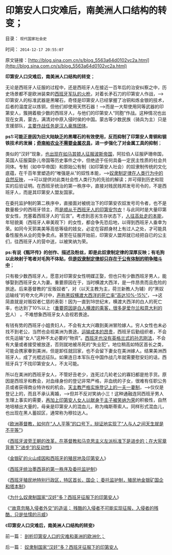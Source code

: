 # 印第安人口灾难后，南美洲人口结构的转变；

目录： `现代国家社会史` 

时间： `2014-12-17 20:55:07` 

原文链接：[http://blog.sina.com.cn/s/blog_5563a64d0102vc2a.html](http://blog.sina.com.cn/s/blog_5563a64d0102vc2a.html)

**印第安人口灾难后，南美洲人口结构的转变**；

无论是西班牙人征服的过程中，还是西班牙人在接近一百年后的治安纠察之中，历史场景都不是欧洲装束的[西班牙军队的火枪](../../../2014/11/21/墨西哥史序，征服墨西哥的西班牙帝国.md)，对着长矛石刀的印第安人作战，——>印第安人的标准武器是黑曜石，奇怪是印第安人已经掌握了冶铜和炼金银的技术，后者的温度足以炼铜，但他们却使用天然石器！——>而是一大帮使用同等武器的印第安人，簇拥着极少数的西班牙人，与他们的印第安人“同胞”作战。这种情况也出现在女真，蒙古，满清对中原入侵时侯的中国。蒙古等少数民族（骑兵为主）只是支援部队，[主要作战任务是汉人豪族团体](../../../2010/5/15/中央集权社会危机时成为一盘散沙.md)。

**ps1:可能正是因为旧大陆缺乏的黑曜石的有效使用，反而抑制了印第安人青铜和钢铁技术的发展；[奇南帕农业不需要金属农具](../../../2014/11/28/印第安人水獭形民族的奇南帕农业,山地水乡阿兹台克的国家形态.md)，进一步强化了对金属工具的抑制**；

类似的“汉奸”现象，[也出现在如马其顿人征服波斯帝国](../../../2010/5/26/东方大帝国为什么很容易被少数外族征服？.md)，阿拉伯人征服萨珊帝国，英国人征服莫卧儿帝国等历史事件之中，但绝迹于任何具备一定民主性质的社会共同体。专制（如中华帝国）和原始公有制（如印第安人社会）的奴隶制传统的文化底蕴，在千百年里塑造的“唯强是从”的奴性本能，——>[奴隶制定律在人类行为中的自然反映](../../../2014/9/13/奴隶制定律，永远是“先有甘愿做奴隶的贱人”才有奴隶制.md)，——>可以提供对此类社会性人类行为的先验的解读；并可得到历史和现实的后验证明。在西班牙统治的第一秩序中，直接对贱民贱邦发号司令的，不是西班牙人，而是其印第安人盟友国家。

在委托监护制的第二秩序中，直接面对被统治下的印第安农奴发号司令者，也不是数量极少的西班牙领主，而[是顺从于西班牙人的印第安包衣](../../../2011/11/2/不是信仰特权的，就是追求利益的.md)！与此同时是大量印第安女性，充塞着西班牙人的“后宫”。考虑到恶劣生存状态下，[人往高处走的本能](../../../2012/5/17/坍沉的泰坦尼克号；争夺逃生席位的殊死竞争.md)，年轻貌美（西班牙人审美观下）的女性，都会争先恐后地，以得到西班牙人垂幸为荣。如同今天郭美美等高低等级的妓女，必定在容颜身材上有过人之处，才可能具备性服务从业的竞争卖点。甚至在征服开始前，印第安人盟邦就已经把自已的公主们，往西班牙人的营中送，以被笑纳为荣。

**ps:有说《甄环传》的创作、描述及粉丝，即是此奴隶制定律的深厚反映；有毛狗以此映射于笔者对毛狗不体贴，但[是奴隶制定律却只存在于公有体制的明争暗斗中](../../../2014/9/12/奴隶体制的侵略偏好，“奴隶反抗，解放奴隶”的奴役本质.md)**；

只有极少数西班牙人，愿意对印第安女性明媒正娶，但也只有少数西班牙男人，能够娶到西班牙女人为妻。重要原因在于，当时横渡大西洋，是一件昂贵而且危险的旅途。后来基督教的“反贩奴者”，对（以天主教为主，荷兰新教人为辅）的“黑奴运输线”的夸大化声讨中，[声称黑奴横渡大西洋的死亡率“高达10%-15%”](../../../2011/5/6/黑奴贸易，美国不是主角.md)，——>这简直就是对贩奴者仁慈的表彰！因为一直到18世纪末，横渡大西洋的白人的死亡率，也达到了10%以上（[重要原因是白人横渡的乘客，很多是爱尔兰和意大利的穷](../../../2011/5/23/美国早期北方经济和欧洲农民工待遇.md)人）
。不难想象西班牙女人会视若畏途。

有钱有势的西班牙小姐贵妇人，不会有太大兴趣到美洲冒险嫁人。穷人女性也未必找不到老公，当然也会视美洲为畏途。[运输成本的昂贵](../../../2011/9/20/忽视远洋成本是历史学界普遍错误.md)，西班牙后勤组织者，不会优先运输“女人”这种不太必要的“物资”。[西班牙也没有英格兰式的孙志刚法](../../../2011/3/30/美英“孙志刚法”和黑奴待遇.md)，不会有大量或者接受被放逐，否则就地被吊死的“失业犯”。地位稍高如特区首长之类，可能会携家眷到美洲，但是卸任就回家，也不会留下妻女在美洲嫁人。结果美洲西班牙人，成了光棍远征队。如果连日本军队在中国作战几年就需要慰安妇的话，西班牙兵丁不找印第安女人，不太可能。

所以在美洲的西班牙女人，不管好丑老少，连死过几轮老公的寡妇都是抢手货。原因是西班牙和教会，对血缘身份的登记非常严格，非血统的子女，很难有任职公务员或者获得商业特许权的机会。[天主教严格实施登记上的一夫一妻制](../../../2012/12/11/男女两性如何就“一夫一妻”家庭模式达成共识？.md)，——>仅仅是登记上的，而且不承认离婚，——>但并不反对笑纳小三！这种通融连同西班牙男人生理上事实的需要，[再加上印第安人女人以献身于主子被笑纳为荣](../../../2012/12/10/当小三效益不高，女性适宜“略为下嫁”.md)的积极性，自然地培植出大量的，母亲是印第安人的混血儿，称为梅斯蒂索人。同样形式混血儿，也出现在黑人蓄奴区，通常称为穆拉达人。

《[欧洲基督教，如何在“人人平等”的口号下，辩证地实现了“人与人之间天生就是不平等”](../../../2014/12/10/新自由主义和自由主义，自然法和普通法，互为敌对意识形态.md)》

《[西班牙波旁王朝的改革，在基督教和马克思主义左派标准下是进步的；在大宪章背景下“进步”的反动性](../../../2014/12/11/西班牙波旁王朝改革的新自由主义路线，政治正确，及进步性.md)》

《[金银矿的火山成因和西班牙的殖民地及印第安人](../../../2014/12/12/金银矿的火山成因和西班牙的殖民地及印第安人.md)》

《[西班牙统治墨西哥的第一秩序及委托监护制](../../../2014/12/13/西班牙统治墨西哥的第一秩序及委托监护制.md)》

《[西班牙殖民地特别行政区，特区首长，国企；
委托监护制，殖民地金银矿国企和塔本制](../../../2014/12/14/西班牙殖民地特别行政区，特区首长，国企建设，印第安人税负；.md)》

《[为什么奴隶制国家“汉奸”多？西班牙征服下的印第安人](../../../2014/12/15/奴隶制国家“汉奸”多？西班牙征服下的印第安人.md)》

《[“故意忽略入侵者外交”的造谣；
残酷的入侵者不可能实现征服，入侵者的残酷，只是怯懦的示威](../../../2014/12/16/西班牙人凭外交手段，征服了墨西哥和印加帝国.md)》

《**印第安人口灾难后，南美洲人口结构的转变**》

前一篇： [剖析印第安人口的灾难和美洲的欧洲化；](../../../2014/12/18/剖析印第安人口的灾难和美洲的欧洲化；.md)

后一篇： [奴隶制国家“汉奸”多？西班牙征服下的印第安人](../../../2014/12/15/奴隶制国家“汉奸”多？西班牙征服下的印第安人.md)

